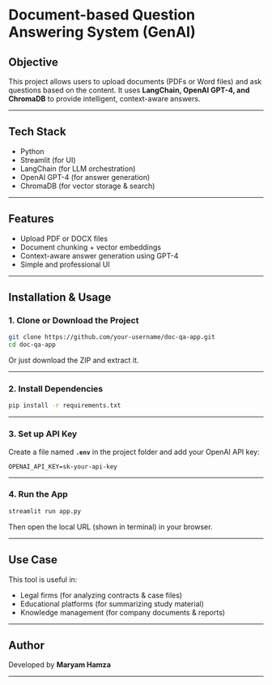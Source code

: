 #  Document-based Question Answering System (GenAI)

##  Objective

This project allows users to upload documents (PDFs or Word files) and ask questions based on the content. It uses **LangChain, OpenAI GPT-4, and ChromaDB** to provide intelligent, context-aware answers.

---

##  Tech Stack

* Python
* Streamlit (for UI)
* LangChain (for LLM orchestration)
* OpenAI GPT-4 (for answer generation)
* ChromaDB (for vector storage & search)

---

##  Features

*  Upload PDF or DOCX files
*  Document chunking + vector embeddings
*  Context-aware answer generation using GPT-4
*  Simple and professional UI

---

##  Installation & Usage

### 1. Clone or Download the Project

```bash
git clone https://github.com/your-username/doc-qa-app.git
cd doc-qa-app
```

Or just download the ZIP and extract it.

---

### 2. Install Dependencies

```bash
pip install -r requirements.txt
```

---

### 3. Set up API Key

Create a file named **`.env`** in the project folder and add your OpenAI API key:

```
OPENAI_API_KEY=sk-your-api-key
```

---

### 4. Run the App

```bash
streamlit run app.py
```

Then open the local URL (shown in terminal) in your browser.

---

##  Use Case

This tool is useful in:

*  Legal firms (for analyzing contracts & case files)
*  Educational platforms (for summarizing study material)
*  Knowledge management (for company documents & reports)

---

##  Author

Developed by **Maryam Hamza**

---


